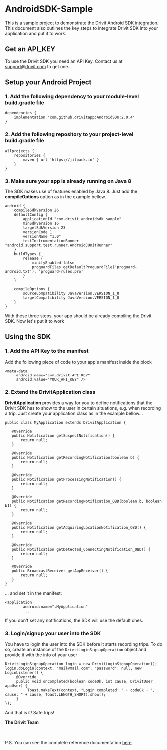 # AndroidSDK-Sample

This is a sample project to demonstrate the Drivit Android SDK integration. This document also outlines the key steps to integrate Drivit SDK into your application and put it to work.

## Get an API_KEY
To use the Drivit SDK you need an API Key. Contact us at support@drivit.com to get one. 

## Setup your Android Project
### 1. Add the following dependency to your module-level build.gradle file
```
dependencies {
    implementation 'com.github.drivitapp:AndroidSDK:2.0.4'
}

```
### 2. Add the following repository to your project-level build.gradle file
```
allprojects {
    repositories {
        maven { url 'https://jitpack.io' }
    }
}
```
### 3. Make sure your app is already running on Java 8
The SDK makes use of features enabled by Java 8. Just add the **compileOptions** option as in the example bellow.
```
android {
    compileSdkVersion 26
    defaultConfig {
        applicationId "com.drivit.androidsdk_sample"
        minSdkVersion 16
        targetSdkVersion 23
        versionCode 1
        versionName "1.0"
        testInstrumentationRunner "android.support.test.runner.AndroidJUnitRunner"
    }
    buildTypes {
        release {
            minifyEnabled false
            proguardFiles getDefaultProguardFile('proguard-android.txt'), 'proguard-rules.pro'
        }
    }

    compileOptions {
        sourceCompatibility JavaVersion.VERSION_1_8
        targetCompatibility JavaVersion.VERSION_1_8
    }
}
```

With these three steps, your app should be already compiling the Drivit SDK. Now let's put it to work

## Using the SDK
### 1. Add the API Key to the manifest
Add the following piece of code to your app's manifest inside the **<application/>** block
```
<meta-data
     android:name="com.drivit.API_KEY"
     android:value="YOUR_API_KEY" />
 ```
 ### 2. Extend the DrivitApplication class
 **DrivitApplication** provides a way for you to define notifications that the Drivit SDK has to show to the user in certain situations, e.g. when recording a trip. Just create your application class as in the example bellow...
 ```
public class MyApplication extends DrivitApplication {

    @Override
    public Notification getSuspectNotification() {
        return null;
    }

    @Override
    public Notification getRecordingNotification(boolean b) {
        return null;
    }

    @Override
    public Notification getProcessingNotification() {
        return null;
    }

    @Override
    public Notification getRecordingNotification_OBD(boolean b, boolean b1) {
        return null;
    }

    @Override
    public Notification getAdquiringLocationNotification_OBD() {
        return null;
    }

    @Override
    public Notification getDetected_ConnectingNotification_OBD() {
        return null;
    }

    @Override
    public BroadcastReceiver getAppReceiver() {
        return null;
    }
}
 ```
... and set it in the manifest:
```
<application
        android:name=".MyApplication"
        ...
```
If you don't set any notifications, the SDK will use the default ones.
### 3. Login/signup your user into the SDK
You have to login the user into the SDK before it starts recording trips. To do so, create an instance of the ```DrivitLoginSignupOperation``` object and provide it with the info of your user

```
DrivitLoginSignupOperation login = new DrivitLoginSignupOperation();
login.doLogin(context, "mail@mail.com", "password", null, new LoginListener() {
     @Override
     public void onCompleted(boolean codeOk, int cause, DrivitUser appUser) {
          Toast.makeText(context, "Login completed: " + codeOk + ", cause: " + cause, Toast.LENGTH_SHORT).show();
     }
});
```
And that is it! Safe trips!

**The Drivit Team**

<br/><br/>P.S. You can see the complete reference documentation [here](https://drivitapp.github.io/AndroidSDK/)
